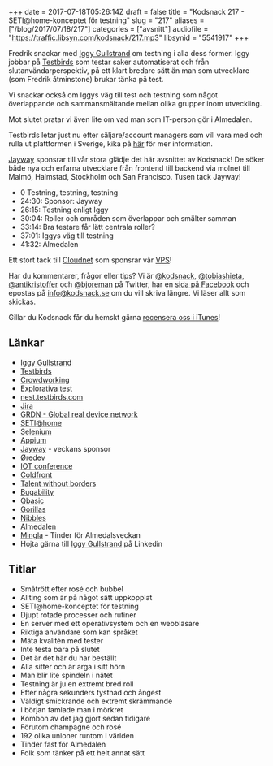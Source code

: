 +++
date = 2017-07-18T05:26:14Z
draft = false
title = "Kodsnack 217 - SETI@home-konceptet för testning"
slug = "217"
aliases = ["/blog/2017/07/18/217"]
categories = ["avsnitt"]
audiofile = "https://traffic.libsyn.com/kodsnack/217.mp3"
libsynid = "5541917"
+++

Fredrik snackar med [Iggy Gullstrand](https://www.linkedin.com/in/iggygullstrand) om testning i alla dess former. Iggy jobbar på [Testbirds](https://www.testbirds.se/) som testar saker automatiserat och från slutanvändarperspektiv, på ett klart bredare sätt än man som utvecklare (som Fredrik åtminstone) brukar tänka på test.

Vi snackar också om Iggys väg till test och testning som något överlappande och sammansmältande mellan olika grupper inom utveckling.

Mot slutet pratar vi även lite om vad man som IT-person gör i Almedalen.

Testbirds letar just nu efter säljare/account managers som vill vara med och rulla ut plattformen i Sverige, kika på [här](https://www.testbirds.se/foeretag/karriaer/lediga-tjaenster/#stockholm) för mer information.

[Jayway](https://www.jayway.com/) sponsrar till vår stora glädje det här avsnittet av Kodsnack! De söker både nya och erfarna utvecklare från frontend till backend via molnet till Malmö, Halmstad, Stockholm och San Francisco. Tusen tack Jayway!

* 0 Testning, testning, testning
* 24:30: Sponsor: Jayway
* 26:15: Testning enligt Iggy
* 30:04: Roller och områden som överlappar och smälter samman
* 33:14: Bra testare får lätt centrala roller?
* 37:01: Iggys väg till testning
* 41:32: Almedalen

Ett stort tack till [Cloudnet](http://www.cloudnet.se) som sponsrar vår [VPS](http://en.wikipedia.org/wiki/Virtual_private_server)!

Har du kommentarer, frågor eller tips? Vi är [@kodsnack](https://www.twitter.com/kodsnack), [@tobiashieta](https://www.twitter.com/tobiashieta), [@antikristoffer](https://www.twitter.com/antikristoffer) och [@bjoreman](https://www.twitter.com/bjoreman) på Twitter, har en [sida på Facebook](https://www.facebook.com/kodsnack) och epostas på [info@kodsnack.se](mailto:info@kodsnack.se) om du vill skriva längre. Vi läser allt som skickas.

Gillar du Kodsnack får du hemskt gärna [recensera oss i iTunes](http://itunes.apple.com/se/podcast/kodsnack/id561631498?l=en)!

## Länkar ##
* [Iggy Gullstrand](https://www.linkedin.com/in/iggygullstrand)
* [Testbirds](https://www.testbirds.se/)
* [Crowdworking](http://www.crowdworker.com/what-is-crowdworking-crowdsourcing/)
* [Explorativa test](https://en.wikipedia.org/wiki/Exploratory_testing)
* [nest.testbirds.com](https://nest.testbirds.com/#tester)
* [Jira](https://en.wikipedia.org/wiki/Jira_%28software%29)
* [GRDN - Global real device network](https://www.testbirds.se/device-cloud/device-cloud/devices/)
* [SETI@home](https://en.wikipedia.org/wiki/SETI@home)
* [Selenium](https://en.wikipedia.org/wiki/Selenium_%28software%29)
* [Appium](http://appium.io/)
* [Jayway](https://www.jayway.com/) - veckans sponsor
* [Øredev](http://oredev.org/)
* [IOT conference](http://www.iotconf.se/)
* [Coldfront](https://2017.coldfront.co/)
* [Talent without borders](https://www.talentwithoutborders.io/)
* [Bugability](https://www.testbirds.com/services/testbirds-exclusives/bugabilitytm/)
* [Qbasic](https://en.wikipedia.org/wiki/QBasic)
* [Gorillas](https://en.wikipedia.org/wiki/Gorillas_%28video_game%29)
* [Nibbles](https://en.wikipedia.org/wiki/Nibbles_%28video_game%29)
* [Almedalen](https://sv.wikipedia.org/wiki/Almedalsveckan)
* [Mingla](https://www.resume.se/nyheter/artiklar/2016/06/21/de-lanserar-ett-tinder-for-almedalen--ska-skapa-fler-moten/) - Tinder för Almedalsveckan
* Hojta gärna till [Iggy Gullstrand](https://www.linkedin.com/in/iggygullstrand) på Linkedin

## Titlar ##
* Småtrött efter rosé och bubbel
* Allting som är på något sätt uppkopplat
* SETI@home-konceptet för testning
* Djupt rotade processer och rutiner
* En server med ett operativsystem och en webbläsare
* Riktiga användare som kan språket
* Mäta kvalitén med tester
* Inte testa bara på slutet
* Det är det här du har beställt
* Alla sitter och är arga i sitt hörn
* Man blir lite spindeln i nätet
* Testning är ju en extremt bred roll
* Efter några sekunders tystnad och ångest
* Väldigt smickrande och extremt skrämmande
* I början famlade man i mörkret
* Kombon av det jag gjort sedan tidigare
* Förutom champagne och rosé
* 192 olika unioner runtom i världen
* Tinder fast för Almedalen
* Folk som tänker på ett helt annat sätt